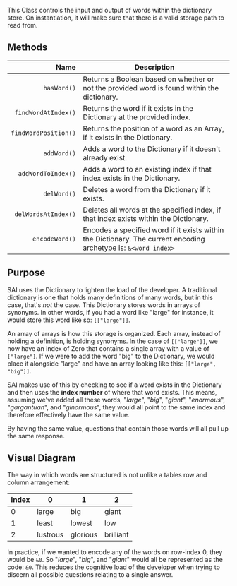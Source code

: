 This Class controls the input and output of words within the dictionary store. On instantiation, it will make sure that there is a valid storage path to read from.

## Methods
Name | Description
-------:|------
`hasWord()` | Returns a Boolean based on whether or not the provided word is found within the dictionary.
`findWordAtIndex()` | Returns the word if it exists in the Dictionary at the provided index.
`findWordPosition()` | Returns the position of a word as an Array, if it exists in the Dictionary.
`addWord()` | Adds a word to the Dictionary if it doesn't already exist.
`addWordToIndex()` | Adds a word to an existing index if that index exists in the Dictionary.
`delWord()` | Deletes a word from the Dictionary if it exists.
`delWordsAtIndex()` | Deletes all words at the specified index, if that index exists within the Dictionary.
`encodeWord()` | Encodes a specified word if it exists within the Dictionary. The current encoding archetype is: `&<word index>`

## Purpose
SAI uses the Dictionary to lighten the load of the developer. A traditional dictionary is one that holds many definitions of many words, but in this case, that's *not* the case. This Dictionary stores words in arrays of synonyms. In other words, if you had a word like "large" for instance, it would store this word like so: `[["large"]]`.

An array of arrays is how this storage is organized. Each array, instead of holding a definition, is holding synonyms. In the case of `[["large"]]`, we now have an index of Zero that contains a single array with a value of `["large"]`. If we were to add the word "big" to the Dictionary, we would place it alongside "large" and have an array looking like this: `[["large", "big"]]`.

SAI makes use of this by checking to see if a word exists in the Dictionary and then uses the **index number** of where that word exists. This means, assuming we've added all these words, "*large*", "*big*", "*giant*", "*enormous*", "*gargantuan*", and "*ginormous*", they would all point to the same index and therefore effectively have the same value.

By having the same value, questions that contain those words will all pull up the same response.

## Visual Diagram
The way in which words are structured is not unlike a tables row and column arrangement:

Index | 0 | 1 | 2
----|----|----|----
0 | large | big | giant 
1 | least | lowest | low
2 | lustrous | glorious | brilliant

In practice, if we wanted to encode any of the words on row-index 0, they would be `&0`. So "*large*", "*big*", and "*giant*" would all be represented as the code: `&0`. This reduces the cognitive load of the developer when trying to discern all possible questions relating to a single answer.

